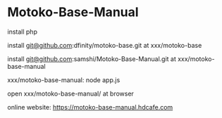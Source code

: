 # Motoko-Base-Manual

install php

install git@github.com:dfinity/motoko-base.git at xxx/motoko-base

install git@github.com:samshi/Motoko-Base-Manual.git at xxx/motoko-base-manual

xxx/motoko-base-manual: node app.js

open xxx/motoko-base-manual/ at browser

online website: https://motoko-base-manual.hdcafe.com